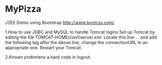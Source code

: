 MyPizza
=====

J2EE Demo using Bootstrap
http://www.bootcss.com/

1.How to use JDBC and MySQL to handle Tomcat logins 
Set up Tomcat by editing the file TOMCAT-HOME/conf/server.xml.
Locate this line
<Realm className="org.apache.catalina.realm.LockOutRealm"
             resourceName="UserDatabase"/> 
...
</Realm>
and add the following tag after the above line, change the connectionURL to an appropriate one.
<Realm className="org.apache.catalina.realm.JDBCRealm" debug ="99"
    driverName="com.mysql.jdbc.Driver"
    connectionURL="jdbc:mysql://localhost:3306/pizza?user=root&amp;password=root"
    userTable="users" userNameCol="user_name" userCredCol="user_pass"
    userRoleTable="user_roles" roleNameCol="role_name"/>
Restart your Tomcat.

2.Known probmlens
a.hard code in logout.
